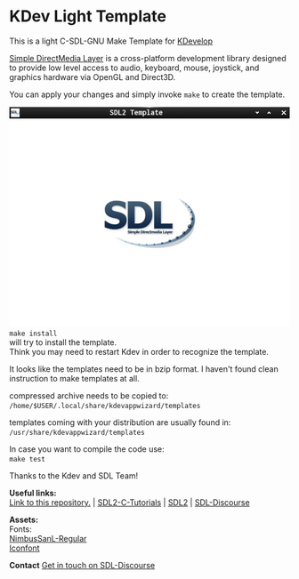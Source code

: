 KDev Light Template
===================

This is a light C-SDL-GNU Make Template for [KDevelop](https://www.kdevelop.org/)

[Simple DirectMedia Layer](https://www.libsdl.org/) is a cross-platform development library designed to provide low level access to audio, keyboard, mouse, joystick, and graphics hardware via OpenGL and Direct3D.  

You can apply your changes and simply invoke `make` to create the template.  

![Screenshot](template/screenshot.png)  
`make install`  
will try to install the template.  
Think you may need to restart Kdev in order to recognize the template.  

It looks like the templates need to be in bzip format. I haven't found clean instruction to make templates at all.

compressed archive needs to be copied to:  
`/home/$USER/.local/share/kdevappwizard/templates`

templates coming with your distribution  are usually found in:
`/usr/share/kdevappwizard/templates`

In case you want to compile the code use:  
`make test`  

Thanks to the Kdev and SDL Team!

**Useful links:**  
[Link to this repository.](https://github.com/Acry/SDL2-C-KDev_App_Template) | [SDL2-C-Tutorials](https://acry.github.io/) | [SDL2](https://www.libsdl.org/) | [SDL-Discourse](https://discourse.libsdl.org)  

**Assets:**  
Fonts:  
[NimbusSanL-Regular](https://fontlibrary.org/en/font/nimbus-sans-l)  
[Iconfont](https://fontawesome.com)

**Contact**
[Get in touch on SDL-Discourse](https://discourse.libsdl.org/u/Acry/summary)

